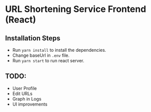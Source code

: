 # URL Shortening Service Frontend (React)

## Installation Steps
- Run `yarn install` to install the dependencies.
- Change baseUrl in `.env` file.  
- Run `yarn start` to run react server.


## TODO:
- User Profile
- Edit URLs
- Graph in Logs
- UI improvements
